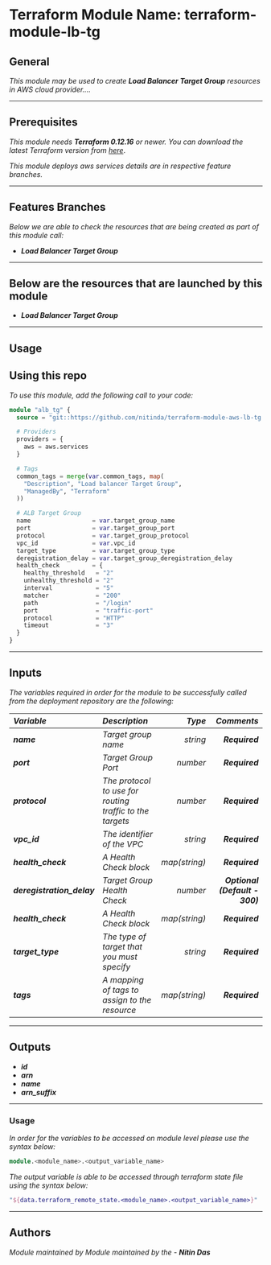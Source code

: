 # Terraform Module Name: terraform-module-lb-tg


## General

_This module may be used to create_ **_Load Balancer Target Group_** _resources in AWS cloud provider...._

---


## Prerequisites

_This module needs_ **_Terraform 0.12.16_** _or newer._
_You can download the latest Terraform version from_ [_here_](https://www.terraform.io/downloads.html).

_This module deploys aws services details are in respective feature branches._

---

## Features Branches

_Below we are able to check the resources that are being created as part of this module call:_

* **_Load Balancer Target Group_**


---

## Below are the resources that are launched by this module

* **_Load Balancer Target Group_**


---

## Usage

## Using this repo

_To use this module, add the following call to your code:_

```tf
module "alb_tg" {
  source = "git::https://github.com/nitinda/terraform-module-aws-lb-tg.git?ref=terraform-12/target-ip-instance"

  # Providers
  providers = {
    aws = aws.services
  }

  # Tags
  common_tags = merge(var.common_tags, map(
    "Description", "Load balancer Target Group",
    "ManagedBy", "Terraform"
  ))

  # ALB Target Group
  name                 = var.target_group_name
  port                 = var.target_group_port
  protocol             = var.target_group_protocol
  vpc_id               = var.vpc_id
  target_type          = var.target_group_type
  deregistration_delay = var.target_group_deregistration_delay
  health_check         = {
    healthy_threshold   = "2"
    unhealthy_threshold = "2"
    interval            = "5"
    matcher             = "200"
    path                = "/login"
    port                = "traffic-port"
    protocol            = "HTTP"
    timeout             = "3"
  }
}

```


---

## Inputs

_The variables required in order for the module to be successfully called from the deployment repository are the following:_


|**_Variable_** | **_Description_** | **_Type_** | **_Comments_** |
|:----|:----|-----:|-----:|
| **_name_** | _Target group name_ | _string_ | **_Required_** |
| **_port_** | _Target Group Port_ | _number_ | **_Required_** |
| **_protocol_** | _The protocol to use for routing traffic to the targets_ | _number_ | **_Required_** |
| **_vpc\_id_** | _The identifier of the VPC_ | _string_ | **_Required_** |
| **_health\_check_** | _A Health Check block_ | _map(string)_ | **_Required_** |
| **_deregistration\_delay_** | _Target Group Health Check_ | _number_ | **_Optional (Default - 300)_** |
| **_health\_check_** | _A Health Check block_ | _map(string)_ | **_Required_** |
| **_target\_type_** | _The type of target that you must specify_ | _string_ | **_Required_** |
| **_tags_** | _A mapping of tags to assign to the resource_ | _map(string)_ | **_Required_** |

---



## Outputs

* **_id_**
* **_arn_**
* **_name_**
* **_arn\_suffix_**


---


### Usage
_In order for the variables to be accessed on module level please use the syntax below:_

```tf
module.<module_name>.<output_variable_name>
```
_The output variable is able to be accessed through terraform state file using the syntax below:_

```tf
"${data.terraform_remote_state.<module_name>.<output_variable_name>}"
```
---

## Authors
_Module maintained by Module maintained by the -_ **_Nitin Das_**